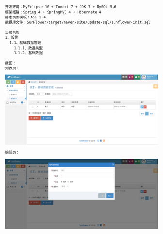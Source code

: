     开发环境：MyEclipse 10 + Tomcat 7 + JDK 7 + MySQL 5.6
    框架搭建：Spring 4 + SpringMVC 4 + Hibernate 4
    静态页面模板：Ace 1.4
    数据库文件：SunFlower/target/maven-site/update-sql/sunflower-init.sql

    当前功能
    1、设置
      1.1、基础数据管理
        1.1.1、数据类型
        1.1.2、基础数据

    截图：
    列表页：
![Image text](https://github.com/nangongyanya/SunFlower/blob/master/target/maven-site/screenshot/%E5%88%97%E8%A1%A8%E9%A1%B5.png?raw=true)

    编辑页：
![Image text](https://github.com/nangongyanya/SunFlower/blob/master/target/maven-site/screenshot/%E7%BC%96%E8%BE%91%E9%A1%B5.png?raw=true)
